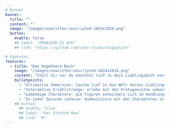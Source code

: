 ```yaml
---
# Banner
banner:
  title: ""
  content: ""
  image: "/images/unwritten-unscripted-1024x1024.png"
  button:
    enable: false
    ## label: "PROBIERE ES AUS"
    ## link: "https://github.com/zeon-studio/hugoplate"

# Features
features:
  - title: "Das begehbare Buch"
    image: "/images/unwritten-unscripted-1024x1024.png"
    content: "Stell dir vor du könntest tief in dein Lieblingsbuch eintauchen. Jede Frage beantwortet bekommen. Jeden Winkel der Geschichte nochmal neu ausloten und noch einen Schritt weiter gehen. Einzig deine Phantasie ist das Limit."
    bulletpoints:
      - "Ultimative Immersion: tauche tief in die Welt deines Lieblingsromans ein"
      - "Interaktive Erzählstränge: erlebe mit den Protagonisten unbeschreibliche Abenteuer"
      - "Lebendige Charaktere: die Figuren entwickeln sich im Handlungsverlauf stetig weiter"
      - "In jeder Sprache zuhause: kommuniziere mit den Charakteren in beliebiger Sprache"
    ## button:
      ## enable: false
      ## label: "Get Started Now"
      ## link: "#"
---
```

